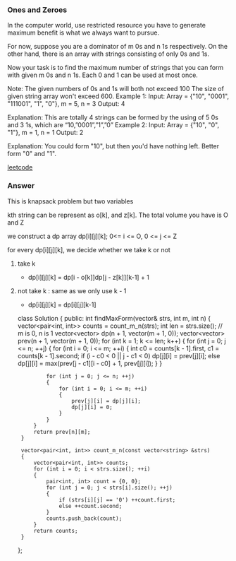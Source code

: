 ### Ones and Zeroes
In the computer world, use restricted resource you have to generate maximum benefit is what we always want to pursue.

For now, suppose you are a dominator of m 0s and n 1s respectively. On the other hand, there is an array with strings consisting of only 0s and 1s.

Now your task is to find the maximum number of strings that you can form with given m 0s and n 1s. Each 0 and 1 can be used at most once.

Note:
The given numbers of 0s and 1s will both not exceed 100
The size of given string array won't exceed 600.
Example 1:
Input: Array = {"10", "0001", "111001", "1", "0"}, m = 5, n = 3
Output: 4

Explanation: This are totally 4 strings can be formed by the using of 5 0s and 3 1s, which are “10,”0001”,”1”,”0”
Example 2:
Input: Array = {"10", "0", "1"}, m = 1, n = 1
Output: 2

Explanation: You could form "10", but then you'd have nothing left. Better form "0" and "1".

[leetcode]()

### Answer
This is knapsack problem but two variables

kth string can be represent as o[k], and z[k]. The total volume you have is O and Z

we construct a dp array dp[i][j][k]; 0<= i <= O, 0 <= j <= Z

for every dp[i][j][k], we decide whether we take k or not
1) take k
	* dp[i][j][k] = dp[i - o[k]]dp[j - z[k]][k-1] + 1
2) not take k : same as we only use k - 1
	* dp[i][j][k] = dp[i][j][k-1]

	class Solution {
	public:
	    int findMaxForm(vector<string>& strs, int m, int n) {
	        vector<pair<int, int>> counts = count_m_n(strs);
	        int len = strs.size();
	        // m is 0, n is 1
	        vector<vector<int>> dp(n + 1, vector<int>(m + 1, 0));
	        vector<vector<int>> prev(n + 1, vector<int>(m + 1, 0));
	        for (int k = 1; k <= len; k++)
	        {
	            for (int j = 0; j <= n; ++j)
	            {
	                for (int i = 0; i <= m; ++i)
	                {
	                    int c0 = counts[k - 1].first, c1 = counts[k - 1].second;
	                    if (i - c0 < 0 || j - c1 < 0) dp[j][i] = prev[j][i];
	                    else dp[j][i] = max(prev[j - c1][i -  c0] + 1, prev[j][i]);
	                }
	            }
	            
	            for (int j = 0; j <= n; ++j)
	            {
	                for (int i = 0; i <= m; ++i)
	                {
	                    prev[j][i] = dp[j][i];
	                    dp[j][i] = 0;
	                }
	            }
	        }
	        return prev[n][m];
	    }
	    
	    vector<pair<int, int>> count_m_n(const vector<string> &strs)
	    {
	        vector<pair<int, int>> counts;
	        for (int i = 0; i < strs.size(); ++i)
	        {
	            pair<int, int> count = {0, 0};
	            for (int j = 0; j < strs[i].size(); ++j)
	            {
	                if (strs[i][j] == '0') ++count.first;
	                else ++count.second;
	            }
	            counts.push_back(count);
	        }
	        return counts;
	    }
	};

